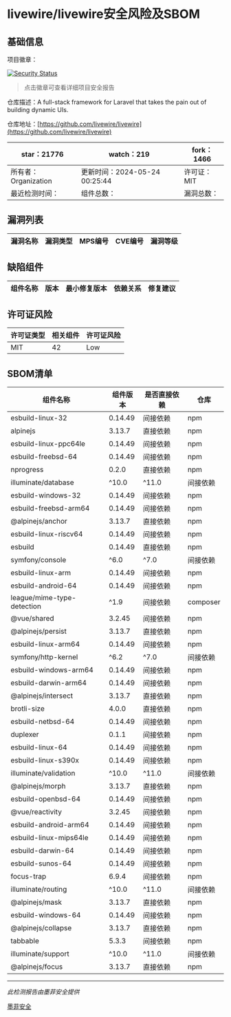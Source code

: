 # livewire/livewire安全风险及SBOM

## 基础信息

项目徽章：

[![Security Status](https://www.murphysec.com/platform3/v31/badge/1793716155164094464.svg)](https://www.murphysec.com/console/report/1692967165772980224/1793716155164094464)

> 点击徽章可查看详细项目安全报告

仓库描述：A full-stack framework for Laravel that takes the pain out of building dynamic UIs.

仓库地址：[https://github.com/livewire/livewire](https://github.com/livewire/livewire)

| star：21776 | watch：219 | fork：1466 |
| ----------- | -------------- | ------------ |
| 所有者：Organization | 更新时间：2024-05-24 00:25:44 | 许可证：MIT |
| 最近检测时间： | 组件总数： | 漏洞总数： |




## 漏洞列表

| 漏洞名称 | 漏洞类型 | MPS编号 | CVE编号 | 漏洞等级 |
| ------- | ------ | ------- | ------ | ----- |





## 缺陷组件

| 组件名称 | 版本 | 最小修复版本 | 依赖关系 | 修复建议 |
| -------- | ---- | ------------ | -------- | -------- |





## 许可证风险

| 许可证类型 | 相关组件 | 许可证风险 |
| ---------- | -------- | ---------- |
|MIT|42|Low|




## SBOM清单

| 组件名称 | 组件版本 | 是否直接依赖 | 仓库 |
| -------- | -------- | ------------ | ---- |
|esbuild-linux-32|0.14.49|间接依赖|npm|
|alpinejs|3.13.7|直接依赖|npm|
|esbuild-linux-ppc64le|0.14.49|间接依赖|npm|
|esbuild-freebsd-64|0.14.49|间接依赖|npm|
|nprogress|0.2.0|直接依赖|npm|
|illuminate/database|^10.0|^11.0|间接依赖|composer|
|esbuild-windows-32|0.14.49|间接依赖|npm|
|esbuild-freebsd-arm64|0.14.49|间接依赖|npm|
|@alpinejs/anchor|3.13.7|直接依赖|npm|
|esbuild-linux-riscv64|0.14.49|间接依赖|npm|
|esbuild|0.14.49|直接依赖|npm|
|symfony/console|^6.0|^7.0|间接依赖|composer|
|esbuild-linux-arm|0.14.49|间接依赖|npm|
|esbuild-android-64|0.14.49|间接依赖|npm|
|league/mime-type-detection|^1.9|间接依赖|composer|
|@vue/shared|3.2.45|间接依赖|npm|
|@alpinejs/persist|3.13.7|直接依赖|npm|
|esbuild-linux-arm64|0.14.49|间接依赖|npm|
|symfony/http-kernel|^6.2|^7.0|间接依赖|composer|
|esbuild-windows-arm64|0.14.49|间接依赖|npm|
|esbuild-darwin-arm64|0.14.49|间接依赖|npm|
|@alpinejs/intersect|3.13.7|直接依赖|npm|
|brotli-size|4.0.0|直接依赖|npm|
|esbuild-netbsd-64|0.14.49|间接依赖|npm|
|duplexer|0.1.1|间接依赖|npm|
|esbuild-linux-64|0.14.49|间接依赖|npm|
|esbuild-linux-s390x|0.14.49|间接依赖|npm|
|illuminate/validation|^10.0|^11.0|间接依赖|composer|
|@alpinejs/morph|3.13.7|直接依赖|npm|
|esbuild-openbsd-64|0.14.49|间接依赖|npm|
|@vue/reactivity|3.2.45|间接依赖|npm|
|esbuild-android-arm64|0.14.49|间接依赖|npm|
|esbuild-linux-mips64le|0.14.49|间接依赖|npm|
|esbuild-darwin-64|0.14.49|间接依赖|npm|
|esbuild-sunos-64|0.14.49|间接依赖|npm|
|focus-trap|6.9.4|间接依赖|npm|
|illuminate/routing|^10.0|^11.0|间接依赖|composer|
|@alpinejs/mask|3.13.7|直接依赖|npm|
|esbuild-windows-64|0.14.49|间接依赖|npm|
|@alpinejs/collapse|3.13.7|直接依赖|npm|
|tabbable|5.3.3|间接依赖|npm|
|illuminate/support|^10.0|^11.0|间接依赖|composer|
|@alpinejs/focus|3.13.7|直接依赖|npm|


------

*此检测报告由墨菲安全提供*

[墨菲安全](www.murphysec.com)